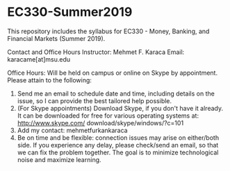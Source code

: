 # EC330-Summer2019
This repository includes the syllabus for EC330 - Money, Banking, and Financial Markets (Summer 2019).


Contact and Office Hours
Instructor: Mehmet F. Karaca
Email: karacame[at]msu.edu

Office Hours:
Will be held on campus or online on Skype by appointment.
Please attain to the following:
1. Send me an email to schedule date and time, including details on the issue, so I can
provide the best tailored help possible.
2. (For Skype appointments) Download Skype, if you don't have it already. It can
be downloaded for free for various operating systems at: http://www.skype.com/
download/skype/windows/?c=101
3. Add my contact: mehmetfurkankaraca
4. Be on time and be flexible: connection issues may arise on either/both side. If you
experience any delay, please check/send an email, so that we can fix the problem
together. The goal is to minimize technological noise and maximize learning.
